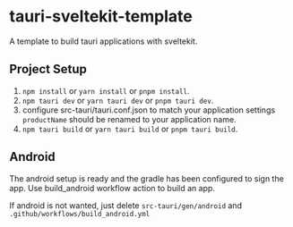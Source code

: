 # tauri-sveltekit-template

A template to build tauri applications with sveltekit.

## Project Setup

1. ```npm install``` or ```yarn install``` or ```pnpm install```.
2. ```npm tauri dev``` or ```yarn tauri dev``` or ```pnpm tauri dev```.
3. configure src-tauri/tauri.conf.json to match your application settings `productName` should be renamed to your application name.
4.  ```npm tauri build``` or ```yarn tauri build``` or ```pnpm tauri build```.


## Android

The android setup is ready and the gradle has been configured to sign the app.
Use build_android workflow action to build an app.

If android is not wanted, just delete `src-tauri/gen/android` and `.github/workflows/build_android.yml`